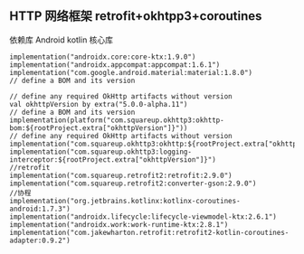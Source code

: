 ## HTTP 网络框架 retrofit+okhtpp3+coroutines

依赖库
Android kotlin 核心库

    implementation("androidx.core:core-ktx:1.9.0")
    implementation("androidx.appcompat:appcompat:1.6.1")
    implementation("com.google.android.material:material:1.8.0")
    // define a BOM and its version
   
    // define any required OkHttp artifacts without version
    val okhttpVersion by extra("5.0.0-alpha.11")
    // define a BOM and its version
    implementation(platform("com.squareup.okhttp3:okhttp-bom:${rootProject.extra["okhttpVersion"]}"))
    // define any required OkHttp artifacts without version
    implementation("com.squareup.okhttp3:okhttp:${rootProject.extra["okhttpVersion"]}")
    implementation("com.squareup.okhttp3:logging-interceptor:${rootProject.extra["okhttpVersion"]}")
    //retrofit
    implementation("com.squareup.retrofit2:retrofit:2.9.0")
    implementation("com.squareup.retrofit2:converter-gson:2.9.0")
    //协程
    implementation("org.jetbrains.kotlinx:kotlinx-coroutines-android:1.7.3")
    implementation("androidx.lifecycle:lifecycle-viewmodel-ktx:2.6.1")
    implementation("androidx.work:work-runtime-ktx:2.8.1")
    implementation("com.jakewharton.retrofit:retrofit2-kotlin-coroutines-adapter:0.9.2")

